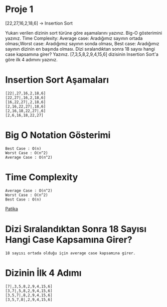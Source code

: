 # Proje 1

[22,27,16,2,18,6] -> Insertion Sort

Yukarı verilen dizinin sort türüne göre aşamalarını yazınız.
Big-O gösterimini yazınız.
Time Complexity: Average case: Aradığımız sayının ortada olması,Worst case: Aradığımız sayının sonda olması, Best case: Aradığımız sayının dizinin en başında olması.
Dizi sıralandıktan sonra 18 sayısı hangi case kapsamına girer? Yazınız.
[7,3,5,8,2,9,4,15,6] dizisinin Insertion Sort'a göre ilk 4 adımını yazınız.

# Insertion Sort Aşamaları

 ```
 [22|,27,16,2,18,6]
 [22,27|,16,2,18,6]
 [16,22,27|,2,18,6]
 [2,16,22,27|,18,6]
 [2,16,18,22,27|,6]
 [2,6,16,18,22,27]
 ```
 # Big O Notation Gösterimi
 
 ```
Best Case : O(n)
Worst Case : O(n^2)
Average Case : O(n^2)
 ```
 
 # Time Complexity
 
 ```
Average Case : O(n^2)
Worst Case : O(n^2)
Best Case : O(n)
 ```
 
 [Patika](www.patika.dev)
 
 # Dizi Sıralandıktan Sonra 18 Sayısı Hangi Case Kapsamına Girer?
 ```
 18 sayısı ortada olduğu için average case kapsamına girer.
 ```
 
 # Dizinin İlk 4 Adımı
 
 ```
[7|,3,5,8,2,9,4,15,6]
[3,7|,5,8,2,9,4,15,6]
[3,5,7|,8,2,9,4,15,6]
[3,5,7,8|,2,9,4,15,6]
 ```
